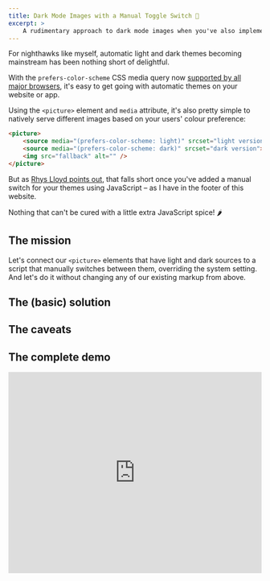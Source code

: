```yaml
---
title: Dark Mode Images with a Manual Toggle Switch 🌚
excerpt: >
    A rudimentary approach to dark mode images when you've also implemented a manual toggle switch to override the system <code>prefers-color-scheme</code> setting.
---
```


<!-- excerpt -->

For nighthawks like myself, automatic light and dark themes becoming mainstream has been nothing short of delightful.

With the `prefers-color-scheme` CSS media query now [supported by all major browsers](https://caniuse.com/#feat=prefers-color-scheme), it's easy to get going with automatic themes on your website or app.

Using the `<picture>` element and `media` attribute, it's also pretty simple to natively serve different images based on your users' colour preference:

```html
<picture>
    <source media="(prefers-color-scheme: light)" srcset="light version">
    <source media="(prefers-color-scheme: dark)" srcset="dark version">
    <img src="fallback" alt="" />
</picture>
```

But as [Rhys Lloyd points out](https://rhyslloyd.me/serve-dark-mode-images-natively/#inevitable-caveat), that falls short once you've added a manual switch for your themes using JavaScript – as I have in the footer of this website.

Nothing that can't be cured with a little extra JavaScript spice! 🌶


## The mission

Let's connect our `<picture>` elements that have light and dark sources to a script that manually switches between them, overriding the system setting. And let's do it without changing any of our existing markup from above.

## The (basic) solution



## The caveats



## The complete demo

<iframe height="400" style="width: 100%;" scrolling="no" title="Native Dark Mode images w/ manual switch " src="https://codepen.io/michaelti/embed/ExVjMPr?height=400&theme-id=default&default-tab=js,result" frameborder="no" allowtransparency="true" allowfullscreen="true" loading="lazy"></iframe>







<!-- Temporary code and pygments theme -->
<style>
div.highlighter-rouge {
    padding: 5px 15px;
    background-color: var(--color-background-well);
    overflow-x: scroll;
    border-radius: 2px;
    box-shadow: 0 0 4px rgba(0, 0, 0, 0.15) inset;
}

.highlight { color: #f8f8f2 }
.highlight .c { color: #6272a4 } /* Comment */
.highlight .err { color: #f8f8f2 } /* Error */
.highlight .g { color: #f8f8f2 } /* Generic */
.highlight .k { color: #ff79c6 } /* Keyword */
.highlight .l { color: #f8f8f2 } /* Literal */
.highlight .n { color: #f8f8f2 } /* Name */
.highlight .o { color: #ff79c6 } /* Operator */
.highlight .x { color: #f8f8f2 } /* Other */
.highlight .p { color: #f8f8f2 } /* Punctuation */
.highlight .ch { color: #6272a4 } /* Comment.Hashbang */
.highlight .cm { color: #6272a4 } /* Comment.Multiline */
.highlight .cp { color: #ff79c6 } /* Comment.Preproc */
.highlight .cpf { color: #6272a4 } /* Comment.PreprocFile */
.highlight .c1 { color: #6272a4 } /* Comment.Single */
.highlight .cs { color: #6272a4 } /* Comment.Special */
.highlight .gd { color: #8b080b } /* Generic.Deleted */
.highlight .ge { color: #f8f8f2; text-decoration: underline } /* Generic.Emph */
.highlight .gr { color: #f8f8f2 } /* Generic.Error */
.highlight .gh { color: #f8f8f2; font-weight: bold } /* Generic.Heading */
.highlight .gi { color: #f8f8f2; font-weight: bold } /* Generic.Inserted */
.highlight .go { color: #44475a } /* Generic.Output */
.highlight .gp { color: #f8f8f2 } /* Generic.Prompt */
.highlight .gs { color: #f8f8f2 } /* Generic.Strong */
.highlight .gu { color: #f8f8f2; font-weight: bold } /* Generic.Subheading */
.highlight .gt { color: #f8f8f2 } /* Generic.Traceback */
.highlight .kc { color: #ff79c6 } /* Keyword.Constant */
.highlight .kd { color: #8be9fd; font-style: italic } /* Keyword.Declaration */
.highlight .kn { color: #ff79c6 } /* Keyword.Namespace */
.highlight .kp { color: #ff79c6 } /* Keyword.Pseudo */
.highlight .kr { color: #ff79c6 } /* Keyword.Reserved */
.highlight .kt { color: #8be9fd } /* Keyword.Type */
.highlight .ld { color: #f8f8f2 } /* Literal.Date */
.highlight .m { color: #bd93f9 } /* Literal.Number */
.highlight .s { color: #f1fa8c } /* Literal.String */
.highlight .na { color: #50fa7b } /* Name.Attribute */
.highlight .nb { color: #8be9fd; font-style: italic } /* Name.Builtin */
.highlight .nc { color: #50fa7b } /* Name.Class */
.highlight .no { color: #f8f8f2 } /* Name.Constant */
.highlight .nd { color: #f8f8f2 } /* Name.Decorator */
.highlight .ni { color: #f8f8f2 } /* Name.Entity */
.highlight .ne { color: #f8f8f2 } /* Name.Exception */
.highlight .nf { color: #50fa7b } /* Name.Function */
.highlight .nl { color: #8be9fd; font-style: italic } /* Name.Label */
.highlight .nn { color: #f8f8f2 } /* Name.Namespace */
.highlight .nx { color: #f8f8f2 } /* Name.Other */
.highlight .py { color: #f8f8f2 } /* Name.Property */
.highlight .nt { color: #ff79c6 } /* Name.Tag */
.highlight .nv { color: #8be9fd; font-style: italic } /* Name.Variable */
.highlight .ow { color: #ff79c6 } /* Operator.Word */
.highlight .w { color: #f8f8f2 } /* Text.Whitespace */
.highlight .mb { color: #bd93f9 } /* Literal.Number.Bin */
.highlight .mf { color: #bd93f9 } /* Literal.Number.Float */
.highlight .mh { color: #bd93f9 } /* Literal.Number.Hex */
.highlight .mi { color: #bd93f9 } /* Literal.Number.Integer */
.highlight .mo { color: #bd93f9 } /* Literal.Number.Oct */
.highlight .sa { color: #f1fa8c } /* Literal.String.Affix */
.highlight .sb { color: #f1fa8c } /* Literal.String.Backtick */
.highlight .sc { color: #f1fa8c } /* Literal.String.Char */
.highlight .dl { color: #f1fa8c } /* Literal.String.Delimiter */
.highlight .sd { color: #f1fa8c } /* Literal.String.Doc */
.highlight .s2 { color: #f1fa8c } /* Literal.String.Double */
.highlight .se { color: #f1fa8c } /* Literal.String.Escape */
.highlight .sh { color: #f1fa8c } /* Literal.String.Heredoc */
.highlight .si { color: #f1fa8c } /* Literal.String.Interpol */
.highlight .sx { color: #f1fa8c } /* Literal.String.Other */
.highlight .sr { color: #f1fa8c } /* Literal.String.Regex */
.highlight .s1 { color: #f1fa8c } /* Literal.String.Single */
.highlight .ss { color: #f1fa8c } /* Literal.String.Symbol */
.highlight .bp { color: #f8f8f2; font-style: italic } /* Name.Builtin.Pseudo */
.highlight .fm { color: #50fa7b } /* Name.Function.Magic */
.highlight .vc { color: #8be9fd; font-style: italic } /* Name.Variable.Class */
.highlight .vg { color: #8be9fd; font-style: italic } /* Name.Variable.Global */
.highlight .vi { color: #8be9fd; font-style: italic } /* Name.Variable.Instance */
.highlight .vm { color: #8be9fd; font-style: italic } /* Name.Variable.Magic */
.highlight .il { color: #bd93f9 } /* Literal.Number.Integer.Long */
</style>
